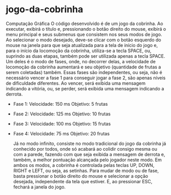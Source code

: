 # jogo-da-cobrinha
Computação Gráfica
 O código desenvolvido é de um jogo da cobrinha. Ao executar, exibirá o título e, pressionando o botão direito do mouse, exibirá o menu principal e seus submenus que consistem nos seus modos de jogo. Ao selecionar o modo desejado, deve-se clicar com o botão esquerdo do mouse na janela para que seja atualizada para a tela de início do jogo e, para o início da locomoção da cobrinha, utiliza-se a tecla SPACE, ou, suprindo as duas etapas, também pode ser utilizada apenas a tecla SPACE. Um deles é o modo de fases, onde, no decorrer delas, a velocidade de locomoção da cobrinha aumentará e seu objetivo (quantidade de frutas a serem coletadas) também. Essas fases são independentes, ou seja, não é necessário vencer a fase 1 para conseguir jogar a fase 2, são apenas níveis de dificuldade diferentes. Ao vencer, será exibida uma mensagem indicando a vitória, ou, se perder, será exibida uma mensagem indicando a derrota.

- Fase 1:
   Velocidade: 150 ms
   Objetivo: 5 frutas

- Fase 2:
   Velocidade: 125 ms
   Objetivo: 10 frutas

- Fase 3:
   Velocidade: 100 ms
   Objetivo: 15 frutas

- Fase 4:
   Velocidade: 75 ms
   Objetivo: 20 frutas


	Já no modo infinito, consiste no modo tradicional do jogo da cobrinha já conhecido por todos, onde só acabará ao colidir consigo mesma ou com a parede, fazendo com que seja exibida a mensagem de derrota e, também, a melhor pontuação alcançada pelo jogador neste modo.
	Em ambos os modos, a cobrinha é controlada pelas teclas UP, DOWN, RIGHT e LEFT, ou seja, as setinhas. Para mudar de modo ou de fase, basta pressionar o botão direito do mouse e selecionar a opção desejada, independente da tela que estiver. E, ao pressionar ESC, fechará a janela do jogo.
